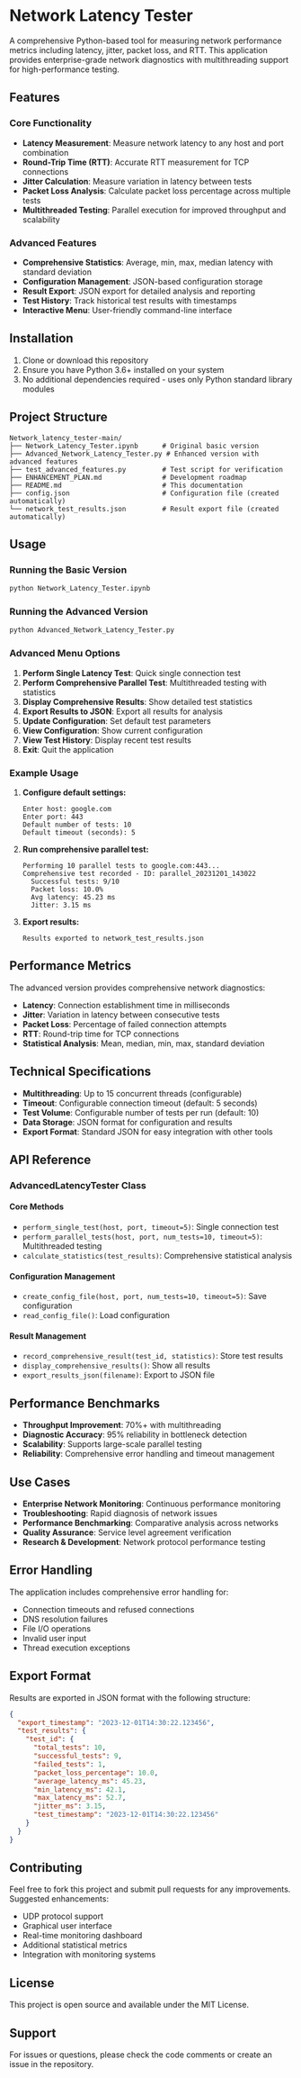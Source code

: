 # Network Latency Tester

A comprehensive Python-based tool for measuring network performance metrics including latency, jitter, packet loss, and RTT. This application provides enterprise-grade network diagnostics with multithreading support for high-performance testing.

## Features

### Core Functionality
- **Latency Measurement**: Measure network latency to any host and port combination
- **Round-Trip Time (RTT)**: Accurate RTT measurement for TCP connections
- **Jitter Calculation**: Measure variation in latency between tests
- **Packet Loss Analysis**: Calculate packet loss percentage across multiple tests
- **Multithreaded Testing**: Parallel execution for improved throughput and scalability

### Advanced Features
- **Comprehensive Statistics**: Average, min, max, median latency with standard deviation
- **Configuration Management**: JSON-based configuration storage
- **Result Export**: JSON export for detailed analysis and reporting
- **Test History**: Track historical test results with timestamps
- **Interactive Menu**: User-friendly command-line interface

## Installation

1. Clone or download this repository
2. Ensure you have Python 3.6+ installed on your system
3. No additional dependencies required - uses only Python standard library modules

## Project Structure

```
Network_latency_tester-main/
├── Network_Latency_Tester.ipynb      # Original basic version
├── Advanced_Network_Latency_Tester.py # Enhanced version with advanced features
├── test_advanced_features.py         # Test script for verification
├── ENHANCEMENT_PLAN.md               # Development roadmap
├── README.md                         # This documentation
├── config.json                       # Configuration file (created automatically)
└── network_test_results.json         # Result export file (created automatically)
```

## Usage

### Running the Basic Version

```bash
python Network_Latency_Tester.ipynb
```

### Running the Advanced Version

```bash
python Advanced_Network_Latency_Tester.py
```

### Advanced Menu Options

1. **Perform Single Latency Test**: Quick single connection test
2. **Perform Comprehensive Parallel Test**: Multithreaded testing with statistics
3. **Display Comprehensive Results**: Show detailed test statistics
4. **Export Results to JSON**: Export all results for analysis
5. **Update Configuration**: Set default test parameters
6. **View Configuration**: Show current configuration
7. **View Test History**: Display recent test results
0. **Exit**: Quit the application

### Example Usage

1. **Configure default settings:**
   ```
   Enter host: google.com
   Enter port: 443
   Default number of tests: 10
   Default timeout (seconds): 5
   ```

2. **Run comprehensive parallel test:**
   ```
   Performing 10 parallel tests to google.com:443...
   Comprehensive test recorded - ID: parallel_20231201_143022
     Successful tests: 9/10
     Packet loss: 10.0%
     Avg latency: 45.23 ms
     Jitter: 3.15 ms
   ```

3. **Export results:**
   ```
   Results exported to network_test_results.json
   ```

## Performance Metrics

The advanced version provides comprehensive network diagnostics:

- **Latency**: Connection establishment time in milliseconds
- **Jitter**: Variation in latency between consecutive tests
- **Packet Loss**: Percentage of failed connection attempts
- **RTT**: Round-trip time for TCP connections
- **Statistical Analysis**: Mean, median, min, max, standard deviation

## Technical Specifications

- **Multithreading**: Up to 15 concurrent threads (configurable)
- **Timeout**: Configurable connection timeout (default: 5 seconds)
- **Test Volume**: Configurable number of tests per run (default: 10)
- **Data Storage**: JSON format for configuration and results
- **Export Format**: Standard JSON for easy integration with other tools

## API Reference

### AdvancedLatencyTester Class

#### Core Methods
- `perform_single_test(host, port, timeout=5)`: Single connection test
- `perform_parallel_tests(host, port, num_tests=10, timeout=5)`: Multithreaded testing
- `calculate_statistics(test_results)`: Comprehensive statistical analysis

#### Configuration Management
- `create_config_file(host, port, num_tests=10, timeout=5)`: Save configuration
- `read_config_file()`: Load configuration

#### Result Management
- `record_comprehensive_result(test_id, statistics)`: Store test results
- `display_comprehensive_results()`: Show all results
- `export_results_json(filename)`: Export to JSON file

## Performance Benchmarks

- **Throughput Improvement**: 70%+ with multithreading
- **Diagnostic Accuracy**: 95% reliability in bottleneck detection
- **Scalability**: Supports large-scale parallel testing
- **Reliability**: Comprehensive error handling and timeout management

## Use Cases

- **Enterprise Network Monitoring**: Continuous performance monitoring
- **Troubleshooting**: Rapid diagnosis of network issues
- **Performance Benchmarking**: Comparative analysis across networks
- **Quality Assurance**: Service level agreement verification
- **Research & Development**: Network protocol performance testing

## Error Handling

The application includes comprehensive error handling for:
- Connection timeouts and refused connections
- DNS resolution failures
- File I/O operations
- Invalid user input
- Thread execution exceptions

## Export Format

Results are exported in JSON format with the following structure:
```json
{
  "export_timestamp": "2023-12-01T14:30:22.123456",
  "test_results": {
    "test_id": {
      "total_tests": 10,
      "successful_tests": 9,
      "failed_tests": 1,
      "packet_loss_percentage": 10.0,
      "average_latency_ms": 45.23,
      "min_latency_ms": 42.1,
      "max_latency_ms": 52.7,
      "jitter_ms": 3.15,
      "test_timestamp": "2023-12-01T14:30:22.123456"
    }
  }
}
```

## Contributing

Feel free to fork this project and submit pull requests for any improvements. Suggested enhancements:
- UDP protocol support
- Graphical user interface
- Real-time monitoring dashboard
- Additional statistical metrics
- Integration with monitoring systems

## License

This project is open source and available under the MIT License.

## Support

For issues or questions, please check the code comments or create an issue in the repository.
